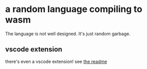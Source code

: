 # a random language compiling to wasm

The language is not well designed. It's just random garbage.

## vscode extension

there's even a vscode extension! see [the readme](./vscode/README.md)
